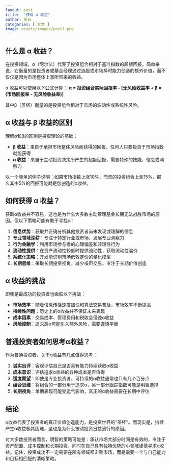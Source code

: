 ```yaml
---
layout: post
title:  "获得 α 收益"
author: 黑石
categories: [ 文章 ]
image: assets/images/post1.png
---
```


## 什么是 α 收益？

在投资领域，α（阿尔法）代表了投资组合相对于基准指数的超额回报。简单来说，它衡量的是投资者或基金经理通过选股或市场择时能力创造的额外价值，而不仅仅是因为市场整体上涨所带来的收益。

α 收益可以使用以下公式计算：
**α = 投资组合实际回报率 - [无风险收益率 + β × (市场回报率 - 无风险收益率)]**

其中β（贝塔）衡量的是投资组合相对于市场的波动性或系统性风险。

## α 收益与 β 收益的区别

理解α和β的区别是投资理论的基础：

- **β 收益**：来自于承担市场整体风险而获得的回报，任何人只要投资于市场指数就能获得
- **α 收益**：来自于主动投资决策所产生的超额回报，需要特殊的技能、信息或洞察力

以一个简单的例子说明：如果市场指数上涨10%，而您的投资组合上涨15%，那么其中5%的回报可能就是您创造的α收益。

## 如何获得 α 收益？

获取α收益并不容易，这也是为什么大多数主动管理基金长期无法战胜市场的原因。但以下策略可能有助于寻找α：

1. **信息优势**：获取并正确分析其他投资者尚未发现或理解的信息
2. **专业领域深耕**：专注于特定行业或市场，发展专业洞察力
3. **行为金融学**：利用市场参与者的心理偏差和非理性行为
4. **流动性提供**：在资产流动性较低时提供流动性，获取流动性溢价
5. **系统化策略**：开发能识别市场低效定价的量化模型
6. **长期思维**：采取长期投资视角，减少噪声交易，专注于长期价值创造

## α 收益的挑战

即使是最成功的投资者也面临以下挑战：

- **市场效率**：随着信息传播速度加快和算法交易普及，市场效率不断提高
- **持续性问题**：历史上的α收益并不保证未来表现
- **成本因素**：交易成本、管理费用和税收会侵蚀α收益
- **风险控制**：追求高α可能引入额外风险，需要谨慎平衡

## 普通投资者如何思考α收益？

作为普通投资者，关于α收益有几点值得思考：

1. **诚实自评**：客观评估自己是否真有能力持续获取α收益
2. **成本意识**：评估追求α收益的各种成本是否值得
3. **适度期望**：即使是专业投资者，可持续的α收益通常也只有几个百分点
4. **组合思维**：将组合的一部分用于追求α，另一部分跟踪指数可能是明智选择
5. **长期视角**：单期表现可能受运气影响，真正的α收益需要在长期中评估

## 结论

α收益代表了投资者的真正价值创造能力，是投资世界的"圣杯"。而现实是，持续产生α收益极其困难，这也是为什么被动投资日益流行的原因。

对大多数投资者而言，明智的策略可能是：承认市场大部分时间是有效的，专注于资产配置、成本控制和长期投资，同时在自己具有独特优势的小领域谨慎寻求α收益。记住，投资成功不一定需要在所有领域都击败市场，而是需要一个与自己能力和目标相匹配的清晰策略。 